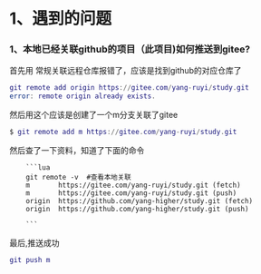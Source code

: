 # 1、遇到的问题

### 1、本地已经关联github的项目（此项目)如何推送到gitee?

首先用 常规关联远程仓库报错了，应该是找到github的对应仓库了

```lua
git remote add origin https://gitee.com/yang-ruyi/study.git
error: remote origin already exists.
```

然后用这个应该是创建了一个m分支关联了gitee

```lua
$ git remote add m https://gitee.com/yang-ruyi/study.git

```

然后查了一下资料，知道了下面的命令

        ```lua
        git remote -v  #查看本地关联
        m       https://gitee.com/yang-ruyi/study.git (fetch)
        m       https://gitee.com/yang-ruyi/study.git (push)
        origin  https://github.com/yang-higher/study.git (fetch)
        origin  https://github.com/yang-higher/study.git (push)
        
        ```

最后,推送成功

```lua
git push m
```

